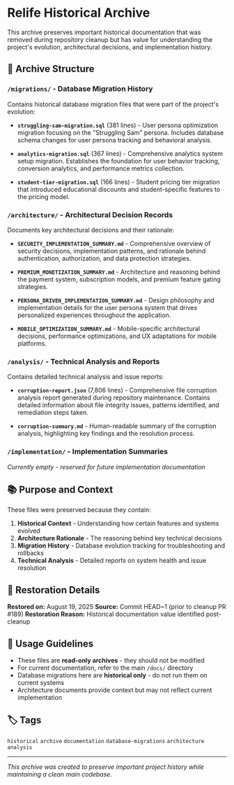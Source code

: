 # Relife Historical Archive

This archive preserves important historical documentation that was removed during repository cleanup but has value for understanding the project's evolution, architectural decisions, and implementation history.

## 📁 Archive Structure

### `/migrations/` - Database Migration History
Contains historical database migration files that were part of the project's evolution:

- **`struggling-sam-migration.sql`** (381 lines) - User persona optimization migration focusing on the "Struggling Sam" persona. Includes database schema changes for user persona tracking and behavioral analysis.

- **`analytics-migration.sql`** (367 lines) - Comprehensive analytics system setup migration. Establishes the foundation for user behavior tracking, conversion analytics, and performance metrics collection.

- **`student-tier-migration.sql`** (166 lines) - Student pricing tier migration that introduced educational discounts and student-specific features to the pricing model.

### `/architecture/` - Architectural Decision Records
Documents key architectural decisions and their rationale:

- **`SECURITY_IMPLEMENTATION_SUMMARY.md`** - Comprehensive overview of security decisions, implementation patterns, and rationale behind authentication, authorization, and data protection strategies.

- **`PREMIUM_MONETIZATION_SUMMARY.md`** - Architecture and reasoning behind the payment system, subscription models, and premium feature gating strategies.

- **`PERSONA_DRIVEN_IMPLEMENTATION_SUMMARY.md`** - Design philosophy and implementation details for the user persona system that drives personalized experiences throughout the application.

- **`MOBILE_OPTIMIZATION_SUMMARY.md`** - Mobile-specific architectural decisions, performance optimizations, and UX adaptations for mobile platforms.

### `/analysis/` - Technical Analysis and Reports
Contains detailed technical analysis and issue reports:

- **`corruption-report.json`** (7,806 lines) - Comprehensive file corruption analysis report generated during repository maintenance. Contains detailed information about file integrity issues, patterns identified, and remediation steps taken.

- **`corruption-summary.md`** - Human-readable summary of the corruption analysis, highlighting key findings and the resolution process.

### `/implementation/` - Implementation Summaries
*Currently empty - reserved for future implementation documentation*

## 📚 Purpose and Context

These files were preserved because they contain:

1. **Historical Context** - Understanding how certain features and systems evolved
2. **Architecture Rationale** - The reasoning behind key technical decisions
3. **Migration History** - Database evolution tracking for troubleshooting and rollbacks
4. **Technical Analysis** - Detailed reports on system health and issue resolution

## 🔄 Restoration Details

**Restored on:** August 19, 2025
**Source:** Commit HEAD~1 (prior to cleanup PR #189)
**Restoration Reason:** Historical documentation value identified post-cleanup

## 🚀 Usage Guidelines

- These files are **read-only archives** - they should not be modified
- For current documentation, refer to the main `/docs/` directory
- Database migrations here are **historical only** - do not run them on current systems
- Architecture documents provide context but may not reflect current implementation

## 🏷️ Tags
`historical` `archive` `documentation` `database-migrations` `architecture` `analysis`

---

*This archive was created to preserve important project history while maintaining a clean main codebase.*